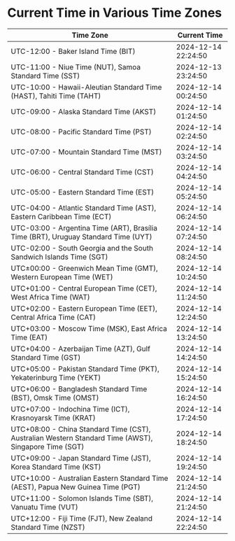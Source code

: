 # Current Time in Various Time Zones

| Time Zone | Current Time |
|-----------|--------------|
| UTC-12:00 - Baker Island Time (BIT) | 2024-12-14 22:24:50 |
| UTC-11:00 - Niue Time (NUT), Samoa Standard Time (SST) | 2024-12-13 23:24:50 |
| UTC-10:00 - Hawaii-Aleutian Standard Time (HAST), Tahiti Time (TAHT) | 2024-12-14 00:24:50 |
| UTC-09:00 - Alaska Standard Time (AKST) | 2024-12-14 01:24:50 |
| UTC-08:00 - Pacific Standard Time (PST) | 2024-12-14 02:24:50 |
| UTC-07:00 - Mountain Standard Time (MST) | 2024-12-14 03:24:50 |
| UTC-06:00 - Central Standard Time (CST) | 2024-12-14 04:24:50 |
| UTC-05:00 - Eastern Standard Time (EST) | 2024-12-14 05:24:50 |
| UTC-04:00 - Atlantic Standard Time (AST), Eastern Caribbean Time (ECT) | 2024-12-14 06:24:50 |
| UTC-03:00 - Argentina Time (ART), Brasília Time (BRT), Uruguay Standard Time (UYT) | 2024-12-14 07:24:50 |
| UTC-02:00 - South Georgia and the South Sandwich Islands Time (SGT) | 2024-12-14 08:24:50 |
| UTC±00:00 - Greenwich Mean Time (GMT), Western European Time (WET) | 2024-12-14 10:24:50 |
| UTC+01:00 - Central European Time (CET), West Africa Time (WAT) | 2024-12-14 11:24:50 |
| UTC+02:00 - Eastern European Time (EET), Central Africa Time (CAT) | 2024-12-14 12:24:50 |
| UTC+03:00 - Moscow Time (MSK), East Africa Time (EAT) | 2024-12-14 13:24:50 |
| UTC+04:00 - Azerbaijan Time (AZT), Gulf Standard Time (GST) | 2024-12-14 14:24:50 |
| UTC+05:00 - Pakistan Standard Time (PKT), Yekaterinburg Time (YEKT) | 2024-12-14 15:24:50 |
| UTC+06:00 - Bangladesh Standard Time (BST), Omsk Time (OMST) | 2024-12-14 16:24:50 |
| UTC+07:00 - Indochina Time (ICT), Krasnoyarsk Time (KRAT) | 2024-12-14 17:24:50 |
| UTC+08:00 - China Standard Time (CST), Australian Western Standard Time (AWST), Singapore Time (SGT) | 2024-12-14 18:24:50 |
| UTC+09:00 - Japan Standard Time (JST), Korea Standard Time (KST) | 2024-12-14 19:24:50 |
| UTC+10:00 - Australian Eastern Standard Time (AEST), Papua New Guinea Time (PGT) | 2024-12-14 21:24:50 |
| UTC+11:00 - Solomon Islands Time (SBT), Vanuatu Time (VUT) | 2024-12-14 21:24:50 |
| UTC+12:00 - Fiji Time (FJT), New Zealand Standard Time (NZST) | 2024-12-14 22:24:50 |
